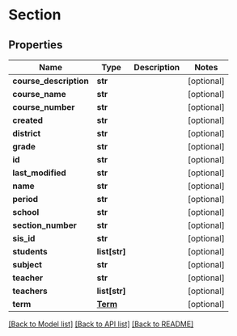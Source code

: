 # Section

## Properties
Name | Type | Description | Notes
------------ | ------------- | ------------- | -------------
**course_description** | **str** |  | [optional] 
**course_name** | **str** |  | [optional] 
**course_number** | **str** |  | [optional] 
**created** | **str** |  | [optional] 
**district** | **str** |  | [optional] 
**grade** | **str** |  | [optional] 
**id** | **str** |  | [optional] 
**last_modified** | **str** |  | [optional] 
**name** | **str** |  | [optional] 
**period** | **str** |  | [optional] 
**school** | **str** |  | [optional] 
**section_number** | **str** |  | [optional] 
**sis_id** | **str** |  | [optional] 
**students** | **list[str]** |  | [optional] 
**subject** | **str** |  | [optional] 
**teacher** | **str** |  | [optional] 
**teachers** | **list[str]** |  | [optional] 
**term** | [**Term**](Term.md) |  | [optional] 

[[Back to Model list]](README.md#documentation-for-models) [[Back to API list]](README.md#documentation-for-api-endpoints) [[Back to README]](README.md)


